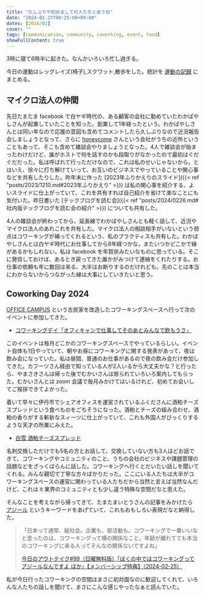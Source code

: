 ```yaml
---
title: "久しぶりや初めましての人たちと会う日"
date: "2024-02-27T00:25:08+09:00"
dates: [2024/02]
cover: ""
tags: [communication, community, coworking, event, food]
showFullContent: true
---
```


3時に寝て6時半に起きた。なんかいろいろ忙し過ぎる。

今日の運動はレッグレイズ(椅子),スクワット,散歩をした。統計を [運動の記録](https://docs.google.com/spreadsheets/d/1bg85QtM-LciUgey8I79uI7vW2PEwsP6TVdeIRVkACBg/edit?usp=sharing) にまとめる。

## マイクロ法人の仲間

先日たまたま facebook で白ヤギ時代の、ある顧客の会社に勤めていたわかばやしさんが起業していたことを知った。創業して1年経ったという。わかばやしさんとは同い年なので応援の意図も含めてコメントしたら久しぶりなので近況報告会しましょうとなって、さらに [honeycome](https://www.honeycome.biz/) さんという会社がうちの近所ということもあって、そこも含めて雑談会やりましょうとなった。4人で雑談会が始まったわけだけど、誰がホストで何を話すのかも段取りがなかったので最初はぐだぐだだった。私は呼ばれて行っただけなので、これは私のせいじゃないから。とはいえ、徐々に打ち解けていって、お互いのビジネスでやっていることや関心事などを共有したりした。昨年末に作った [2023年ふりかえりのスライド]({{< ref "posts/2023/1210.md#2023年ふりかえり" >}}) は私の関心事を紹介する、よいスライドに仕上がっていて、これを共有すれば自己紹介を省けて楽なことにも気付いた。昨日書いた [テックブログを読む会]({{< ref "posts/2024/0226.md#社内版テックブログを読む会の紹介" >}}) についても共有した。

4人の雑談会が終わってから、延長線でわかばやしさんとも軽く話して、近況やマイクロ法人のあれこれを共有した。マイクロ法人の相談相手がいないという弱点はコワーキングが補ってくれるという、私のプラクティスも共有した。わかばやしさんとは白ヤギ時代にお仕事してから8年経つかな。またいつかどこかで縁があるかもしれない。私は facebook を年賀状みたいなものに思っている。そこに発信しておけば、あるとき戻ってきた誰かがみつけて連絡をくれたりする。お仕事の依頼も年に数回は来る、大半はお断りするのだけれども。先のことは本当にわからないからつながった縁は大事にしていきたいと思う。

## Coworking Day 2024

[OFFICE CAMPUS](https://office-campus.life/) という古民家を改造したコワーキングスペースへ行って次のイベントに参加してきた。

* [コワーキングデイ「オフィキャンで仕事してそのあとみんなで飲もうさ」](https://office-campus.life/archives/program/coworkingday)

このイベントは毎月どこかのコワーキングスペースでやっているらしい。イベント自体も1日やっていて、朝やお昼にコワーキングに関する発表があって、夜は飲み会になっていた。私は昼間、普通のお仕事があるので夜の飲み会だけ参加してきた。カフーツさん経由で知っている人が2人いるから大丈夫かな？と行ったら、やまさきさんは帰った後でむかいさんは居られていろいろ案内してもらった。むかいさんとは zoom 会議で毎月みかけてはいるけれど、初めてお会いしてご挨拶できてよかった。

着いて早々に伊丹市でシェアオフィスを運営されているふくださんに酒粕チーズスプレッドという食べものをごちそうになった。酒粕とチーズの組み合わせ、酒粕の香りがする斬新なスィーツに仕上がっていて、これも外国人がびっくりするような天才の所業にみえた。

* [白雪 酒粕チーズスプレッド](https://choujugura.com/collections/amazake/products/46040)

名刺交換しただけでも5名の方とお話して、交換していない方も3人ほどお話できて、コワーキングやコミュニティのこと、うちの会社のビジネスや課題管理の話題などをざっくばらんに話した。コワーキングへ行くとだいたい話しを聞いてくれる。みんな親切で丁寧な方々ばかりだった。ここにいる人たちは大半がコワーキングスペースの運営に関わっている人たちだから当然と言えば当然なんだけど、これは it 業界のコミュニティとも少し違う特殊な空間だなと思えた。

そんなことを考えながら帰ってきて、たまたまいとうさんの記事をみかけたら [アジール](https://ja.wikipedia.org/wiki/%E3%82%A2%E3%82%B8%E3%83%BC%E3%83%AB) というキーワードをあげていて、これもおもしろい表現だなと納得した。

> 「日本って通常、縦社会。企業も、部活動も。コワーキングで一番いいなと思ったのは、コワーキングって横の関係なこと。年齢が離れてても本当のコワーキングに来る人ってそんなの関係ないですよね」
> 
> [今日のアウトテイク#99（日曜無料版）「ぼくの中ではコワーキングってアジールなんですよ ほか」【メンバーシップ特典】（2024-02-25）](https//note.com/kanzan10to9/n/n06a7da11fa04)

私が今日行ったコワーキングの空間はまさに初対面なのに歓迎してくれて、いろんな人たちの話しを聞けて、まさにこんな感じやったなぁと読んでいた。
